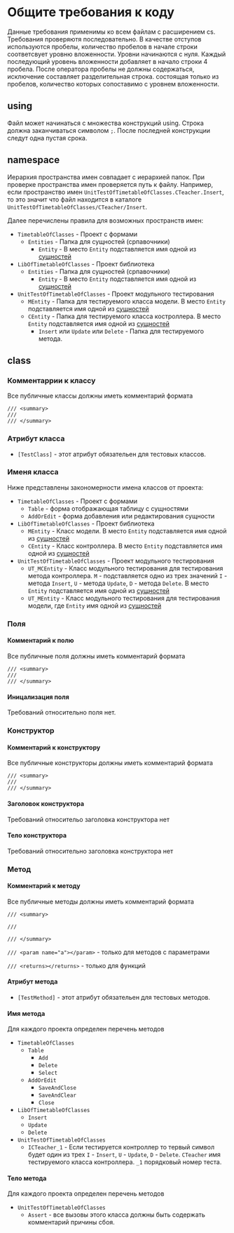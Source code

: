 # Общите требования к коду

Данные требования применимы ко всем файлам с расширением cs. Требования проверяютя последовательно. В качестве отступов используются пробелы, количество пробелов в начале строки соответсвует уровню вложенности. Уровни начинаются с нуля. Каждый последующий уровень вложенности добавляет в начало строки 4 пробела. После оператора пробелы не должны содержаться, исключение составляет разделительная строка. состоящая только из пробелов, количество которых сопоставимо с уровнем вложенности. 

## using

Файл может начинаться с множества конструкций using. Строка должна заканчиваться символом `;`. После последней конструкции следут одна пустая срока.

## namespace

Иерархия пространства имен совпадает с иерархией папок. При проверке пространства имен проверяется путь к файлу. 
Например, если пространство имен `UnitTestOfTimetableOfClasses.CTeacher.Insert`, то это значит что файл находится в каталоге `UnitTestOfTimetableOfClasses/CTeacher/Insert`.

Далее перечислены правила для возможных пространств имен:
- `TimetableOfClasses` - Проект с формами
   - `Entities` - Папка для сущностей (српавочники)
	  - `Entity` - В место `Entity` подставляется имя одной из [сущностей](/Docs/entities.md)
- `LibOfTimetableOfClasses` - Проект библиотека
   - `Entities` - Папка для сущностей (српавочники)
	  - `Entity` - В место `Entity` подставляется имя одной из [сущностей](/Docs/entities.md)
- `UnitTestOfTimetableOfClasses` - Проект модульного тестирования
   - `MEntity` - Папка для тестируемого класса модели. В место `Entity` подставляется имя одной из [сущностей](/Docs/entities.md)
   - `СEntity` - Папка для тестируемого класса костроллера. В место `Entity` подставляется имя одной из [сущностей](/Docs/entities.md)
      - `Insert` или `Update` или `Delete` - Папка для тестируемого метода.

## class

### Комментаррии к классу

Все публичные классы должны иметь комментарий формата
```
/// <summary>
/// 
/// </summary>
```

### Атрибут класса

- `[TestClass]` - этот атрибут обязательен для тестовых классов.

### Именя класса

Ниже представлены закономерности имена классов от проекта:
- `TimetableOfClasses` - Проект с формами
   - `Table` - форма отображающая таблицу с сущностями
   - `AddOrEdit` - форма добавления или редактирования сущности
- `LibOfTimetableOfClasses` - Проект библиотека
   - `MEntity` - Класс модели. В место `Entity` подставляется имя одной из [сущностей](/Docs/entities.md)
   - `СEntity` - Класс контроллера. В место `Entity` подставляется имя одной из [сущностей](/Docs/entities.md)
- `UnitTestOfTimetableOfClasses` - Проект модульного тестирования
   - `UT_MСEntity` - Класс модульного тестирования для тестирования метода контроллера. `M` - подставляется одно из трех значений `I` - метода `Insert`, `U` - метода `Update`, `D` - метода `Delete`. В место `Entity` подставляется имя одной из [сущностей](/Docs/entities.md)
   - `UT_MEntity` - Класс модульного тестирования для тестирования модели, где `Entity` имя одной из [сущностей](/Docs/entities.md)

### Поля

#### Комментарий к полю

Все публичные поля должны иметь комментарий формата
```
/// <summary>
/// 
/// </summary>
```

#### Иницализация поля

Требований относительно поля нет.

### Конструктор

#### Комментарий к конструктору

Все публичные конструкторы должны иметь комментарий формата
```
/// <summary>
/// 
/// </summary>
```

#### Заголовок конструктора

Требований относительо заголовка конструктора нет

#### Тело конструктора

Требований относительно заголовка конструктора нет

### Метод

#### Комментарий к методу

Все публичные методы должны иметь комментарий формата

`/// <summary>`

`///`

`/// </summary>`

`/// <param name="a"></param>` - только для методов с параметрами

`/// <returns></returns>` - только для функций

#### Атрибут метода

- `[TestMethod]` - этот атрибут обязательен для тестовых методов.

#### Имя метода

Для каждого проекта определен перечень методов
- `TimetableOfClasses`
   - `Table`
      - `Add`
	  - `Delete`
	  - `Select`
   - `AddOrEdit`
      - `SaveAndClose`
	  - `SaveAndClear`
	  - `Close`
- `LibOfTimetableOfClasses`
   - `Insert`
   - `Update`
   - `Delete`
- `UnitTestOfTimetableOfClasses`
   - `ICTeacher_1` - Если тестируется контроллер то тервый символ будет один из трех `I` - `Insert`, `U` - `Update`, `D` - `Delete`. `CTeacher` имя тестируемого класса контроллера. `_1` порядковый номер теста.

#### Тело метода

Для каждого проекта определен перечень методов
- `UnitTestOfTimetableOfClasses`
   - `Assert` - все вызовы этого класса должны быть содержать комментарий причины сбоя.
